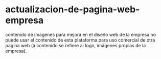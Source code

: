 # actualizacion-de-pagina-web-empresa
contenido de imagenes para mejora en el diseño web de la empresa
no puede usar el contenido de esta plataforma para uso comercial de otra pagina web (a contenido se refiere a: logo, imágenes propias de la empresa).
